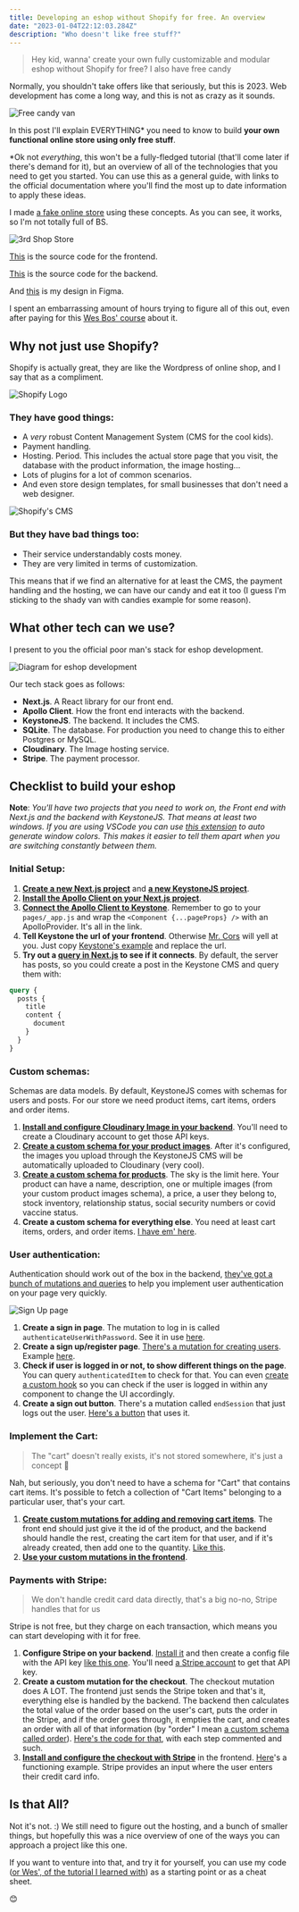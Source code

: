 ```yaml
---
title: Developing an eshop without Shopify for free. An overview
date: "2023-01-04T22:12:03.284Z"
description: "Who doesn't like free stuff?"
---
```


> Hey kid, wanna' create your own fully customizable and modular eshop without
> Shopify for free? I also have free candy

Normally, you shouldn't take offers like that seriously, but this is 2023. Web development has come a long way, and this is not as crazy as it sounds.

![Free candy van](./The-Free-Candy-Van-Creepypasta.jpg "Hey, are you alone? Want some candy?")

In this post I'll explain EVERYTHING* you need to know to build **your own functional online store using only free stuff**.

\*Ok not *everything*, this won't be a fully-fledged tutorial (that'll come later if there's demand for it), but an overview of all of the technologies that you need to get you started. You can use this as a general guide, with links to the official documentation where you'll find the most up to date information to apply these ideas.

I made [a fake online store](https://3rd-shop.vercel.app/) using these concepts. As you can see, it works, so I'm not totally full of BS.

![3rd Shop Store](./3rd-shop.png)

[This](https://github.com/carlos815/3rd-shop-frontend) is the source code for the frontend.

[This](https://github.com/carlos815/3rd-shop-backend) is the source code for the backend.

And [this](https://www.figma.com/file/9ggHbHWHxIXkcL0kUdF5Q0/3rd-Shop?node-id=9%3A241&t=QSw2DVPTPc4OyzmR-1) is my design in Figma.

I spent an embarrassing amount of hours trying to figure all of this out, even after paying for this [Wes Bos' course](https://advancedreact.com) about it. 


## Why not just use Shopify?

Shopify is actually great, they are like the Wordpress of online shop, and I say that as a compliment.

![Shopify Logo](./shopify-logo2.svg)

### They have good things:
- A *very* robust Content Management System (CMS for the cool kids).
- Payment handling.
- Hosting. Period. This includes the actual store page that you visit, the database with the product information, the image hosting... 
- Lots of plugins for a lot of common scenarios.
- And even store design templates, for small businesses that don't need a web designer.

![Shopify's CMS](./shopify-1.png "This is awesome CMS")

### But they have bad things too:

- Their service understandably costs money.
- They are very limited in terms of customization.

This means that if we find an alternative for at least the CMS, the payment handling and the hosting, we can have our candy and eat it too (I guess I'm sticking to the shady van with candies example for some reason).

## What other tech can we use?

I present to you the official poor man's stack for eshop development.

![Diagram for eshop development](./techstack-graph.svg)

Our tech stack goes as follows:
 - **Next.js**. A React library for our front end.
 - **Apollo Client**. How the front end interacts with the backend.
 - **KeystoneJS**. The backend. It includes the CMS.
 - **SQLite**. The database. For production you need to change this to either Postgres or MySQL.
 - **Cloudinary**. The Image hosting service.
 - **Stripe**. The payment processor.

## Checklist to build your eshop

**Note**: *You'll have two projects that you need to work on, the Front end with Next.js and the backend with KeystoneJS. That means at least two windows. If you are using VSCode you can use [this extension](https://marketplace.visualstudio.com/items?itemName=stuart.unique-window-colors) to auto generate window colors. This makes it easier to tell them apart when you are switching constantly between them.*

### Initial Setup:

1. [**Create a new Next.js project**](https://nextjs.org/docs/getting-started) and [**a new KeystoneJS project**](https://keystonejs.com/docs/getting-started). 
2. [**Install the Apollo Client on your Next.js project**](https://www.apollographql.com/docs/react/get-started#step-2-install-dependencies).
3. [**Connect the Apollo Client to Keystone**](https://www.apollographql.com/blog/apollo-client/next-js/next-js-getting-started/#creating-a-new-next-js-app). Remember to go to your ``pages/_app.js`` and wrap the ``<Component {...pageProps} />`` with an ApolloProvider. It's all in the link.
4. **Tell Keystone the url of your frontend**. Otherwise [Mr. Cors](https://developer.mozilla.org/en-US/docs/Web/HTTP/CORS) will yell at you. Just copy [Keystone's example](https://keystonejs.com/docs/config/config#server) and replace the url.
5. **Try out a [query in Next.js](https://www.apollographql.com/docs/react/data/queries/) to see if it connects**. By default, the server has posts, so you could create a post in the Keystone CMS and query them with: 
```graphQl
query {
  posts {
    title
    content {
      document
    }
  }
}
```

### Custom schemas:

Schemas are data models. By default, KeystoneJS comes with schemas for users and posts. For our store we need product items, cart items, orders and order items. 

1. [**Install and configure Cloudinary Image in your backend**](https://keystonejs.com/docs/fields/cloudinaryimage). You'll need to create a Cloudinary account to get those API keys.
2. [**Create a custom schema for your product images**](https://github.com/carlos815/3rd-shop-backend/blob/main/schemas/ProductImage.ts).  After it's configured, the images you upload through the KeystoneJS CMS will be automatically uploaded to Cloudinary (very cool).
3. [**Create a custom schema for products**](https://github.com/carlos815/3rd-shop-backend/blob/main/schemas/Product.ts). The sky is the limit here. Your product can have a name, description, one or multiple images (from your custom product images schema), a price, a user they belong to, stock inventory, relationship status, social security numbers or covid vaccine status.
4. **Create a custom schema for everything else**. You need at least cart items, orders, and order items. [I have em' here](https://github.com/carlos815/3rd-shop-backend/tree/main/schemas).

### User authentication:
Authentication should work out of the box in the backend, [they've got a bunch of mutations and queries](https://keystonejs.com/docs/config/auth) to help you implement user authentication on your page very quickly. 

![Sign Up page](./sign-up.png)


1. **Create a sign in page**.  The mutation to log in is called ``authenticateUserWithPassword``. See it in use [here](https://github.com/carlos815/3rd-shop-frontend/blob/main/pages/signin.tsx).
2. **Create a sign up/register page**. [There's a mutation for creating users](https://keystonejs.com/docs/graphql/overview#create-user). Example [here](https://github.com/carlos815/3rd-shop-frontend/blob/main/pages/signup.tsx).
3. **Check if user is logged in or not, to show different things on the page**. You can query ``authenticatedItem`` to check for that. You can even [create a custom hook](https://github.com/carlos815/3rd-shop-frontend/blob/main/components/User.js) so you can check if the user is logged in within any component to change the UI accordingly. 
4. **Create a sign out button**. There's a mutation called ``endSession`` that just logs out the user. [Here's a button](https://github.com/carlos815/3rd-shop-frontend/blob/main/components/SignOut.jsx) that uses it.

### Implement the Cart:

> The "cart" doesn't really exists, it's not stored somewhere, it's just a concept 🤯

Nah, but seriously, you don't need to have a schema for "Cart" that contains cart items. It's possible to fetch a collection of "Cart Items" belonging to a particular user, that's your cart.

1. [**Create custom mutations for adding and removing cart items**](https://keystonejs.com/docs/guides/schema-extension#using-keystone-s-graphql-extend). The front end should just give it the id of the product, and the backend should handle the rest, creating the cart item for that user, and if it's already created, then add one to the quantity. [Like this](https://github.com/carlos815/3rd-shop-backend/blob/main/mutations/addToCart.ts).
2. [**Use your custom mutations in the frontend**](https://github.com/carlos815/3rd-shop-frontend/blob/main/pages/product/%5Bid%5D.tsx). 


### Payments with Stripe:

> We don't handle credit card data directly, that's a big no-no, Stripe handles that for us

Stripe is not free, but they charge on each transaction, which means you can start developing with it for free.

1. **Configure Stripe on your backend**. [Install it](https://stripe.com/docs/api?lang=node) and then create a config file with the API key [like this one](https://github.com/carlos815/3rd-shop-backend/blob/main/lib/stripe.ts). You'll need [a Stripe account](https://dashboard.stripe.com/register) to get that API key.
2. **Create a custom mutation for the checkout**. The checkout mutation does A LOT. The frontend just sends the Stripe token and that's it, everything else is handled by the backend. The backend then calculates the total value of the order based on the user's cart, puts the order in the Stripe, and if the order goes through, it empties the cart, and creates an order with all of that information (by "order" I mean [a custom schema called order](https://github.com/carlos815/3rd-shop-backend/blob/main/schemas/Order.ts)). [Here's the code for that](https://github.com/carlos815/3rd-shop-backend/blob/main/mutations/checkout.ts), with each step commented and such.
3. [**Install and configure the checkout with Stripe**](https://stripe.com/docs/stripe-js/react) in the frontend. [Here](https://github.com/carlos815/3rd-shop-frontend/blob/main/components/Checkout.jsx)'s a functioning example. Stripe provides an input where the user enters their credit card info. 

## Is that All?

Not it's not. :) We still need to figure out the hosting, and a bunch of smaller things, but hopefully this was a nice overview of one of the ways you can approach a project like this one.

If you want to venture into that, and try it for yourself, you can use my code ([or Wes', of the tutorial I learned with](https://github.com/wesbos/Advanced-React)) as a starting point or as a cheat sheet.

😊